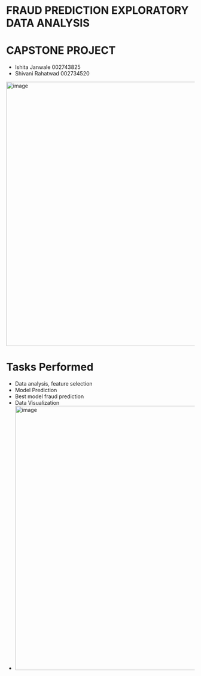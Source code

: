 # FRAUD PREDICTION EXPLORATORY DATA ANALYSIS
# CAPSTONE PROJECT
- Ishita Janwale 002743825
- Shivani Rahatwad 002734520

  
<img width="706" alt="image" src="https://github.com/Ishita1022/DataAnalysis/assets/114513851/42673c16-249c-487d-ad31-3854195be199">


# Tasks Performed
- Data analysis, feature selection
- Model Prediction
- Best model fraud prediction
- Data Visualization
- <img width="706" alt="image" src="https://github.com/Ishita1022/DataAnalysis/assets/114513851/e5d0250c-d23b-483c-83d4-9e1300d1a7d3">

